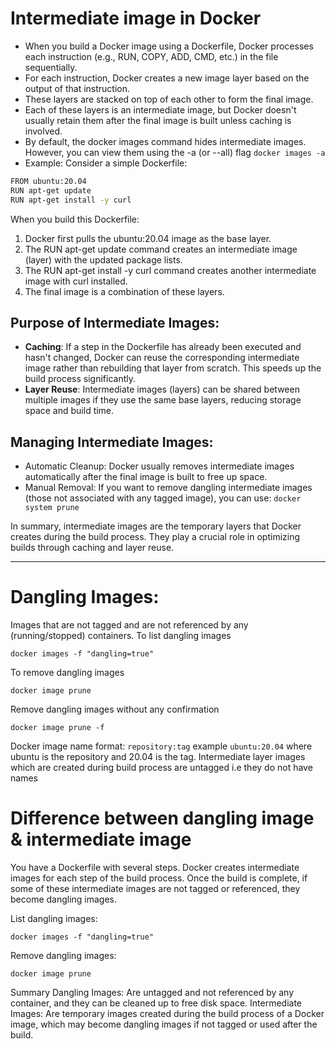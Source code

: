 # Intermediate image in Docker

- When you build a Docker image using a Dockerfile, Docker processes each instruction (e.g., RUN, COPY, ADD, CMD, etc.) in the file sequentially.
- For each instruction, Docker creates a new image layer based on the output of that instruction.
- These layers are stacked on top of each other to form the final image.
- Each of these layers is an intermediate image, but Docker doesn't usually retain them after the final image is built unless caching is involved.
- By default, the docker images command hides intermediate images. However, you can view them using the -a (or --all) flag `docker images -a`
- Example: Consider a simple Dockerfile: 
```bash
FROM ubuntu:20.04
RUN apt-get update
RUN apt-get install -y curl
```
When you build this Dockerfile:

1. Docker first pulls the ubuntu:20.04 image as the base layer.
2. The RUN apt-get update command creates an intermediate image (layer) with the updated package lists.
3. The RUN apt-get install -y curl command creates another intermediate image with curl installed.
4. The final image is a combination of these layers.
   
## Purpose of Intermediate Images:
- **Caching**: If a step in the Dockerfile has already been executed and hasn't changed, Docker can reuse the corresponding intermediate image rather than rebuilding that layer from scratch. This speeds up the build process significantly.
- **Layer Reuse**: Intermediate images (layers) can be shared between multiple images if they use the same base layers, reducing storage space and build time.



## Managing Intermediate Images:

- Automatic Cleanup: Docker usually removes intermediate images automatically after the final image is built to free up space.
- Manual Removal: If you want to remove dangling intermediate images (those not associated with any tagged image), you can use: `docker system prune`

In summary, intermediate images are the temporary layers that Docker creates during the build process. They play a crucial role in optimizing builds through caching and layer reuse.

<hr>

# Dangling Images:

Images that are not tagged and are not referenced by any (running/stopped) containers.
To list dangling images 
```
docker images -f "dangling=true"
```
To remove dangling images
```
docker image prune
```
Remove dangling images without any confirmation
```
docker image prune -f
```

Docker image name format: `repository:tag` example `ubuntu:20.04` where ubuntu is the repository and 20.04 is the tag.
Intermediate layer images which are created during build process are untagged i.e they do not have names

# Difference between dangling image & intermediate image
You have a Dockerfile with several steps.
Docker creates intermediate images for each step of the build process.
Once the build is complete, if some of these intermediate images are not tagged or referenced, they become dangling images.

List dangling images:
```
docker images -f "dangling=true"
```
Remove dangling images:
```
docker image prune
```

Summary
Dangling Images: Are untagged and not referenced by any container, and they can be cleaned up to free disk space.
Intermediate Images: Are temporary images created during the build process of a Docker image, which may become dangling images if not tagged or used after the build.
